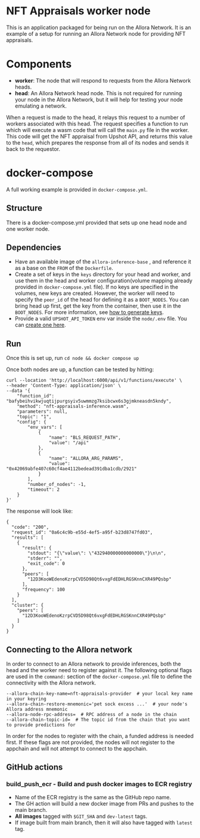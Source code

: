# NFT Appraisals worker node 

This is an application packaged for being run on the Allora Network.
It is an example of a setup for running an Allora Network node for providing NFT appraisals.

# Components

* **worker**: The node that will respond to requests from the Allora Network heads.
* **head**: An Allora Network head node. This is not required for running your node in the Allora Network, but it will help for testing your node emulating a network.

When a request is made to the head, it relays this request to a number of workers associated with this head. The request specifies a function to run which will execute a wasm code that will call the `main.py` file in the worker. 
This code will get the NFT appraisal from Upshot API, and returns this value to the `head`, which prepares the response from all of its nodes and sends it back to the requestor.


# docker-compose
A full working example is provided in `docker-compose.yml`.

## Structure
There is a docker-compose.yml provided that sets up one head node and one worker node.

## Dependencies
- Have an available image of the `allora-inference-base` , and reference it as a base on the `FROM` of the `Dockerfile`.
- Create a set of keys in the `keys` directory for your head and worker, and use them in the head and worker configuration(volume mapping already provided in `docker-compose.yml` file). If no keys are specified in the volumes, new keys are created. However, the worker will need to specify the `peer_id` of the head for defining it as a `BOOT_NODES`. You can bring head up first, get the key from the container, then use it in the `BOOT_NODES`. For more information, see [how to generate keys](https://github.com/allora-network/basic-coin-prediction-node#docker-compose-setup).
- Provide a valid `UPSHOT_API_TOKEN` env var inside the `node/.env` file. You can [create one here](https://developer.upshot.xyz/).

## Run 

Once this is set up, run `cd node && docker compose up`


Once both nodes are up, a function can be tested by hitting:

```
curl --location 'http://localhost:6000/api/v1/functions/execute' \
--header 'Content-Type: application/json' \
--data '{
    "function_id": "bafybeihvikwjuqtijpurgsyiv5uwmmzg7ksibcwx6s3gjmkneasdn5kndy",
    "method": "nft-appraisals-inference.wasm",
    "parameters": null,
    "topic": "1",
    "config": {
        "env_vars": [
            {
                "name": "BLS_REQUEST_PATH",
                "value": "/api"
            },
            {
                "name": "ALLORA_ARG_PARAMS",
                "value": "0x42069abfe407c60cf4ae4112bedead391dba1cdb/2921"
            }
        ],
        "number_of_nodes": -1,
        "timeout": 2
    }
}'
```
The response will look like:
```
{
  "code": "200",
  "request_id": "0a6c4c9b-e55d-4ef5-a95f-b23d8747fd03",
  "results": [
    {
      "result": {
        "stdout": "{\"value\": \"432940000000000000\"}\n\n",
        "stderr": "",
        "exit_code": 0
      },
      "peers": [
        "12D3KooWEdenoKzrpCVD5D98Qt6vxgFdEDHLRGSKnnCXR49PQsbp"
      ],
      "frequency": 100
    }
  ],
  "cluster": {
    "peers": [
      "12D3KooWEdenoKzrpCVD5D98Qt6vxgFdEDHLRGSKnnCXR49PQsbp"
    ]
  }
}
```

## Connecting to the Allora network

In order to connect to an Allora network to provide inferences, both the head and the worker need to register against it.
The following optional flags are used in the `command:` section of the `docker-compose.yml` file to define the connectivity with the Allora network.

```
--allora-chain-key-name=nft-appraisals-provider  # your local key name in your keyring
--allora-chain-restore-mnemonic='pet sock excess ...'  # your node's Allora address mnemonic
--allora-node-rpc-address=  # RPC address of a node in the chain
--allora-chain-topic-id=  # The topic id from the chain that you want to provide predictions for
```
In order for the nodes to register with the chain, a funded address is needed first.
If these flags are not provided, the nodes will not register to the appchain and will not attempt to connect to the appchain.


## GitHub actions

### build_push_ecr - Build and push docker images to ECR registry

* Name of the ECR registry is the same as the GitHub repo name.
* The GH action will build a new docker image from PRs and pushes to the main branch.
* **All images** tagged with `$GIT_SHA` and `dev-latest` tags.
* If image built from main branch, then it will also have tagged with `latest` tag.

